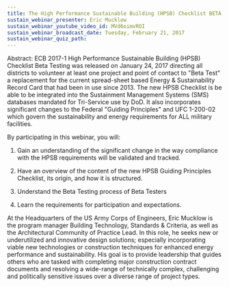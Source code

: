 ```yaml
---
title: The High Performance Sustainable Building (HPSB) Checklist BETA (ref. ECB 2017-1)
sustain_webinar_presenter: Eric Mucklow
sustain_webinar_youtube_video_id: MVd6oimvROI
sustain_webinar_broadcast_date: Tuesday, February 21, 2017
sustain_webinar_quiz_path:
---
```


Abstract: ECB 2017-1 High Performance Sustainable Building (HPSB) Checklist Beta Testing was released on January 24, 2017 directing all districts to volunteer at least one project and point of contact to "Beta Test" a replacement for the current spread-sheet based Energy & Sustainability Record Card that had been in use since 2013. The new HPSB Checklist is be able to be integrated into the Sustainment Management Systems (SMS) databases mandated for Tri-Service use by DoD. It also incorporates significant changes to the Federal "Guiding Principles" and UFC 1-200-02 which govern the sustainability and energy requirements for ALL military facilities.

By participating in this webinar, you will:

1. Gain an understanding of the significant change in the way compliance with the HPSB requirements will be validated and tracked.

2. Have an overview of the content of the new HPSB Guiding Principles Checklist, its origin, and how it is structured.

3. Understand the Beta Testing process of Beta Testers

4. Learn the requirements for participation and expectations.

At the Headquarters of the US Army Corps of Engineers, Eric Mucklow is the program manager Building Technology, Standards & Criteria, as well as the Architectural Community of Practice Lead. In this role, he seeks new or underutilized and innovative design solutions; especially incorporating viable new technologies or construction techniques for enhanced energy performance and sustainability. His goal is to provide leadership that guides others who are tasked with completing major construction contract documents and resolving a wide-range of technically complex, challenging and politically sensitive issues over a diverse range of project types.
